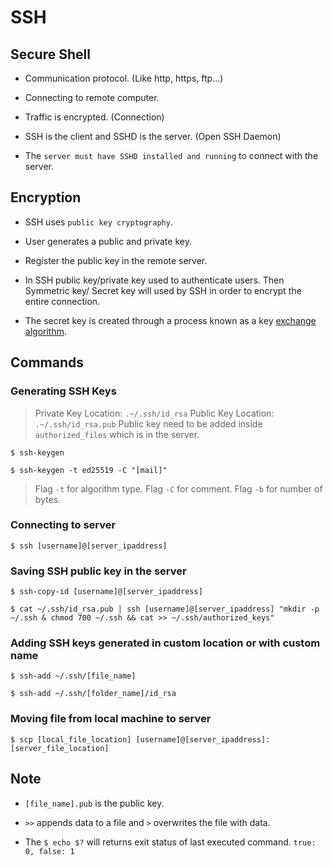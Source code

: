 # SSH

## Secure Shell

- Communication protocol. (Like http, https, ftp...)

- Connecting to remote computer.

- Traffic is encrypted. (Connection)

- SSH is the client and SSHD is the server. (Open SSH Daemon)

- The `server must have SSHD installed and running` to connect with the server.

## Encryption

- SSH uses `public key cryptography`.

- User generates a public and private key.

- Register the public key in the remote server.

- In SSH public key/private key used to authenticate users. Then Symmetric key/ Secret key will used by SSH in order to encrypt the entire connection.

- The secret key is created through a process known as a key [exchange algorithm](https://www.digitalocean.com/community/tutorials/understanding-the-ssh-encryption-and-connection-process).

## Commands

### Generating SSH Keys

> Private Key Location: `.~/.ssh/id_rsa`
> Public Key Location: `.~/.ssh/id_rsa.pub`
> Public key need to be added inside `authorized_files` which is in the server.

`$ ssh-keygen`

`$ ssh-keygen -t ed25519 -C "[mail]"`

> Flag `-t` for algorithm type.
> Flag `-C` for comment.
> Flag `-b` for number of bytes.

### Connecting to server

`$ ssh [username]@[server_ipaddress]`

### Saving SSH public key in the server

`$ ssh-copy-id [username]@[server_ipaddress]`

`$ cat ~/.ssh/id_rsa.pub | ssh [username]@[server_ipaddress] "mkdir -p ~/.ssh & chmod 700 ~/.ssh && cat >> ~/.ssh/authorized_keys"`

### Adding SSH keys generated in custom location or with custom name

`$ ssh-add ~/.ssh/[file_name]`

`$ ssh-add ~/.ssh/[folder_name]/id_rsa`

### Moving file from local machine to server

`$ scp [local_file_location] [username]@[server_ipaddress]:[server_file_location]`

## Note

- `[file_name].pub` is the public key.

- `>>` appends data to a file and `>` overwrites the file with data.

- The `$ echo $?` will returns exit status of last executed command. `true: 0, false: 1`
